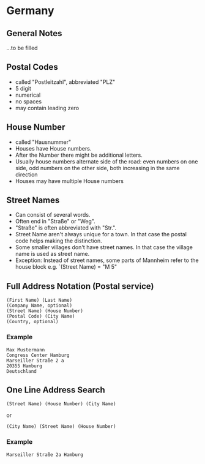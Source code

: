# Germany

## General Notes

…to be filled

## Postal Codes

* called "Postleitzahl", abbreviated "PLZ"
* 5 digit
* numerical
* no spaces
* may contain leading zero

## House Number

* called "Hausnummer"
* Houses have House numbers.
* After the Number there might be additional letters.
* Usually house numbers alternate side of the road: even numbers on one side,
  odd numbers on the other side, both increasing in the same direction
* Houses may have multiple House numbers

## Street Names

* Can consist of several words.
* Often end in "Straße" or "Weg".
* "Straße" is often abbreviated with "Str.".
* Street Name aren't always unique for a town. In that case the postal code helps making the distinction.
* Some smaller villages don't have street names. In that case the village name is used as street name.
* Exception: Instead of street names, some parts of Mannheim refer to the house block e.g. `(Street Name) = "M 5"

## Full Address Notation (Postal service)

```
(First Name) (Last Name)
(Company Name, optional)
(Street Name) (House Number)
(Postal Code) (City Name)
(Country, optional)
```

### Example

```
Max Mustermann
Congress Center Hamburg
Marseiller Straße 2 a
20355 Hamburg
Deutschland
```

## One Line Address Search

```
(Street Name) (House Number) (City Name)
```

or

```
(City Name) (Street Name) (House Number)
```

### Example

```
Marseiller Straße 2a Hamburg
```
